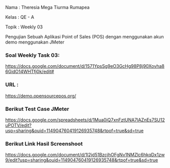 Nama	: Theresia Mega Tiurma Rumapea

Kelas	: QE - A

Topik	: Weekly 03


Pengujian Sebuah Aplikasi Point of Sales (POS) dengan menggunakan akun demo menggunakan JMeter

### Soal Weekly Task 03: 

https://docs.google.com/document/d/1571YpsSg9eO3GcHg98P8j90Xovha86GidO14WHTfj0k/edit#

### URL : 

https://demo.opensourcepos.org/

### Berikut Test Case JMeter

https://docs.google.com/spreadsheets/d/1Mua0iQ7xnFztUNA7lAZnEs7SU12uPOTV/edit?usp=sharing&ouid=114904760419126935748&rtpof=true&sd=true

### Berikut Link Hasil Screenshoot 

https://docs.google.com/document/d/1l2jd51BzcjhOFgNv1NMZlc6hkqDx1zw9/edit?usp=sharing&ouid=114904760419126935748&rtpof=true&sd=true


